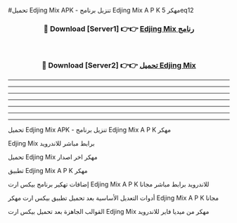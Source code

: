 #تحميل Edjing Mix  APK - تنزيل برنامج Edjing Mix  A P K مهكر 5eq12 



<div align="center">
<h3>🔴 Download [Server1] 👉👉 <a href="https://apkdownload10.web.app/?title=Edjing Mix ">Edjing Mix  رنامج</a></h3><br>

<h3>🔴 Download [Server2] 👉👉 <a href="https://apkdownload10.web.app/?title=Edjing Mix ">تحميل Edjing Mix  </a></h3>
</div>


----------------------------------------------------------

----------------------------------------------------------

----------------------------------------------------------

----------------------------------------------------------

----------------------------------------------------------

----------------------------------------------------------

----------------------------------------------------------

تحميل Edjing Mix  APK - تنزيل برنامج Edjing Mix  A P K مهكر

Edjing Mix  برابط مباشر للاندرويد

تحميل Edjing Mix  مهكر اخر اصدار

تطبيق Edjing Mix  A P K مهكر

إضافات تهكير برنامج بيكس ارت Edjing Mix  A P K للاندرويد برابط مباشر مجانا

أدوات التعديل الأساسية بعد تحميل تطبيق بيكس ارت مهكر Edjing Mix  A P K مجانا

القوالب الجاهزة بعد تحميل بيكس ارت Edjing Mix  مهكر من ميديا فاير للاندرويد


